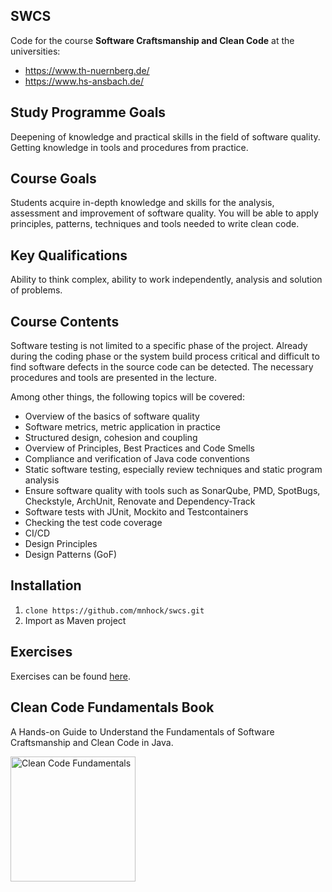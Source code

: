 ## SWCS

Code for the course **Software Craftsmanship and Clean Code** at the universities:

* https://www.th-nuernberg.de/
* https://www.hs-ansbach.de/

## Study Programme Goals
Deepening of knowledge and practical skills in the field of software quality. Getting knowledge in tools and procedures from practice.

## Course Goals
Students acquire in-depth knowledge and skills for the analysis, assessment and improvement of software quality. You will be able to apply principles, patterns, techniques and tools needed to write clean code.

## Key Qualifications
Ability to think complex, ability to work independently, analysis and solution of problems.

## Course Contents
Software testing is not limited to a specific phase of the project. Already during the coding phase or the system build process critical and difficult to find software defects in the source code can be detected. The necessary procedures and tools are presented in the lecture.    

Among other things, the following topics will be covered:

- Overview of the basics of software quality 
- Software metrics, metric application in practice 
- Structured design, cohesion and coupling
- Overview of Principles, Best Practices and Code Smells 
- Compliance and verification of Java code conventions
- Static software testing, especially review techniques and static program analysis 
- Ensure software quality with tools such as SonarQube, PMD, SpotBugs, Checkstyle, ArchUnit, Renovate and Dependency-Track
- Software tests with JUnit, Mockito and Testcontainers
- Checking the test code coverage
- CI/CD
- Design Principles
- Design Patterns (GoF)

## Installation
1. `clone https://github.com/mnhock/swcs.git`
2. Import as Maven project

## Exercises

Exercises can be found [here][1].

## Clean Code Fundamentals Book

A Hands-on Guide to Understand the Fundamentals of Software Craftsmanship and Clean Code in Java.

<a href="https://leanpub.com/clean-code-fundamentals"><img src="https://d2sofvawe08yqg.cloudfront.net/clean-code-fundamentals/hero2x?1620611635" alt="Clean Code Fundamentals" width="200"/></a>

[1]: EXERCISES.md
